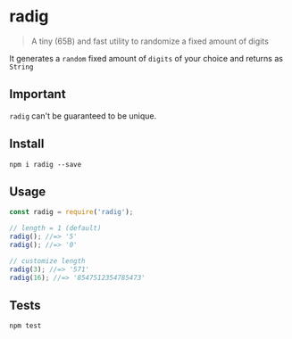 # radig
> A tiny (65B) and fast utility to randomize a fixed amount of digits

It generates a `random` fixed amount of `digits` of your choice and returns as `String`

## Important
`radig` can't be guaranteed to be unique.

## Install

`npm i radig --save`

## Usage

```js
const radig = require('radig');

// length = 1 (default)
radig(); //=> '5'
radig(); //=> '0'

// customize length
radig(3); //=> '571'
radig(16); //=> '8547512354785473'
```

## Tests

`npm test`
